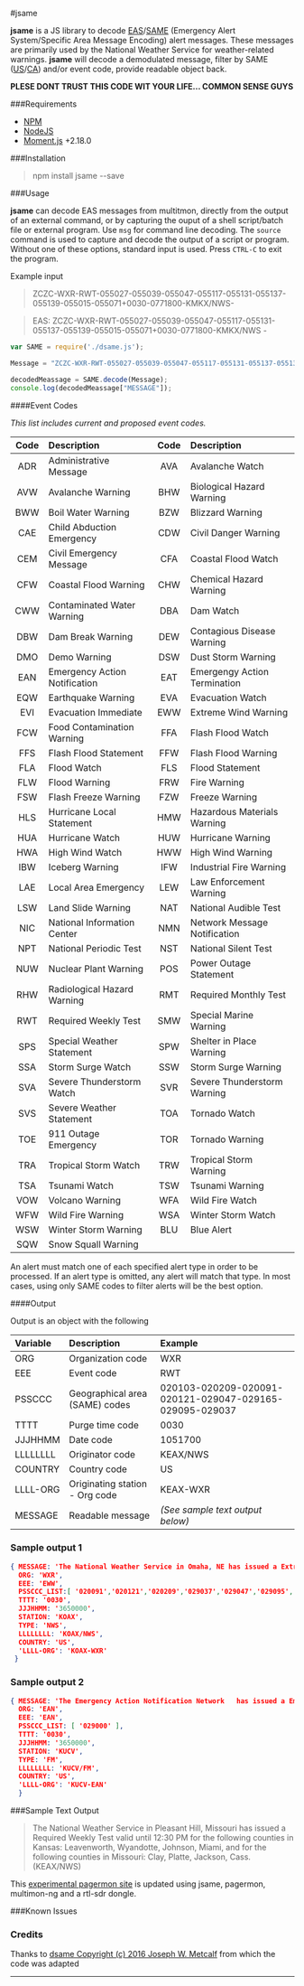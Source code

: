 #jsame

**jsame** is a JS library to decode [EAS](http://en.wikipedia.org/wiki/Emergency_Alert_System)/[SAME](http://en.wikipedia.org/wiki/Specific_Area_Message_Encoding) (Emergency Alert System/Specific Area Message Encoding) alert messages. These messages are primarily used by the National Weather Service for weather-related warnings. 
**jsame** will decode a demodulated message, filter by SAME ([US](http://www.nws.noaa.gov/nwr/coverage/county_coverage.html)/[CA](http://www.ec.gc.ca/meteo-weather/default.asp?lang=En&n=E5A4F19C-1)) and/or event code, provide readable object back.

**PLESE DONT TRUST THIS CODE WIT YOUR LIFE... COMMON SENSE GUYS**

###Requirements

* [NPM](https://www.npmjs.com/)
* [NodeJS](https://nodejs.org/en/)
* [Moment.js](https://momentjs.com/) +2.18.0


###Installation

>npm install jsame --save

###Usage

**jsame** can decode EAS messages from multitmon, directly from the output of an external command, or by capturing the ouput of a shell script/batch file or external program. Use `msg` for command line decoding. The `source` command is used to capture and decode the output of a script or program. Without one of these options, standard input is used. Press `CTRL-C` to exit the program.

Example input
>ZCZC-WXR-RWT-055027-055039-055047-055117-055131-055137-055139-055015-055071+0030-0771800-KMKX/NWS-


>EAS:  ZCZC-WXR-RWT-055027-055039-055047-055117-055131-055137-055139-055015-055071+0030-0771800-KMKX/NWS     -

```js
var SAME = require('./dsame.js'); 

Message = "ZCZC-WXR-RWT-055027-055039-055047-055117-055131-055137-055139-055015-055071+0030-0771800-KMKX/NWS-";

decodedMeassage = SAME.decode(Message);
console.log(decodedMeassage["MESSAGE"]);
```


####Event Codes

*This list includes current and proposed event codes.*

Code| Description                  |Code| Description
:--:|:-----------------------------|:--:|:-----------------------------
ADR | Administrative Message       |AVA | Avalanche Watch
AVW | Avalanche Warning            |BHW | Biological Hazard Warning
BWW | Boil Water Warning           |BZW | Blizzard Warning
CAE | Child Abduction Emergency    |CDW | Civil Danger Warning
CEM | Civil Emergency Message      |CFA | Coastal Flood Watch
CFW | Coastal Flood Warning        |CHW | Chemical Hazard Warning
CWW | Contaminated Water Warning   |DBA | Dam Watch
DBW | Dam Break Warning            |DEW | Contagious Disease Warning
DMO | Demo Warning                 |DSW | Dust Storm Warning
EAN | Emergency Action Notification|EAT | Emergengy Action Termination
EQW | Earthquake Warning           |EVA | Evacuation Watch
EVI | Evacuation Immediate         |EWW | Extreme Wind Warning
FCW | Food Contamination Warning   |FFA | Flash Flood Watch
FFS | Flash Flood Statement        |FFW | Flash Flood Warning
FLA | Flood Watch                  |FLS | Flood Statement
FLW | Flood Warning                |FRW | Fire Warning
FSW | Flash Freeze Warning         |FZW | Freeze Warning
HLS | Hurricane Local Statement    |HMW | Hazardous Materials Warning
HUA | Hurricane Watch              |HUW | Hurricane Warning
HWA | High Wind Watch              |HWW | High Wind Warning
IBW | Iceberg Warning              |IFW | Industrial Fire Warning
LAE | Local Area Emergency         |LEW | Law Enforcement Warning
LSW | Land Slide Warning           |NAT | National Audible Test
NIC | National Information Center  |NMN | Network Message Notification
NPT | National Periodic Test       |NST | National Silent Test
NUW | Nuclear Plant Warning        |POS | Power Outage Statement
RHW | Radiological Hazard Warning  |RMT | Required Monthly Test
RWT | Required Weekly Test         |SMW | Special Marine Warning
SPS | Special Weather Statement    |SPW | Shelter in Place Warning
SSA | Storm Surge Watch            |SSW | Storm Surge Warning
SVA | Severe Thunderstorm Watch    |SVR | Severe Thunderstorm Warning
SVS | Severe Weather Statement     |TOA | Tornado Watch
TOE | 911 Outage Emergency         |TOR | Tornado Warning
TRA | Tropical Storm Watch         |TRW | Tropical Storm Warning
TSA | Tsunami Watch                |TSW | Tsunami Warning
VOW | Volcano Warning              |WFA | Wild Fire Watch
WFW | Wild Fire Warning            |WSA | Winter Storm Watch
WSW | Winter Storm Warning         |BLU | Blue Alert
SQW | Snow Squall Warning          |    | 

An alert must match one of each specified alert type in order to be processed. If an alert type is omitted, any alert will match that type. In most cases, using only SAME codes to filter alerts will be the best option.


####Output 

Output is an object with the following

Variable      | Description                       | Example
:-------------|:----------------------------------|:------------------
 ORG          | Organization code                 | WXR
 EEE          | Event code                        | RWT
 PSSCCC       | Geographical area (SAME) codes    | 020103-020209-020091-020121-029047-029165-029095-029037
 TTTT         | Purge time code                   | 0030
 JJJHHMM      | Date code                         | 1051700
 LLLLLLLL     | Originator code                   | KEAX/NWS
 COUNTRY      | Country code                      | US
 LLLL-ORG     | Originating station - Org code    | KEAX-WXR
 MESSAGE      | Readable message                  | *(See sample text output below)*


### Sample output 1

```json
{ MESSAGE: 'The National Weather Service in Omaha, NE has issued a Extreme Wind Warning valid until 6:30 PM for the following counties in Kansas: Johnson, Miami, Wyandotte, and for the following counties in Missouri: Cass, Clay, Jackson, Platte, and for the following counties in Nebraska: Lancaster. (KOAX/NWS)',
  ORG: 'WXR',
  EEE: 'EWW',
  PSSCCC_LIST:[ '020091','020121','020209','029037','029047','029095','029165','031109' ],
  TTTT: '0030',
  JJJHHMM: '3650000',
  STATION: 'KOAX',
  TYPE: 'NWS',
  LLLLLLLL: 'KOAX/NWS',
  COUNTRY: 'US',
  'LLLL-ORG': 'KOAX-WXR' 
 }
```

### Sample output 2
```json
{ MESSAGE: 'The Emergency Action Notification Network   has issued a Emergency Action Notification valid until 6:30 PM for the following counties in Missouri: ALL. (KUCV/FM)',
  ORG: 'EAN',
  EEE: 'EAN',
  PSSCCC_LIST: [ '029000' ],
  TTTT: '0030',
  JJJHHMM: '3650000',
  STATION: 'KUCV',
  TYPE: 'FM',
  LLLLLLLL: 'KUCV/FM',
  COUNTRY: 'US',
  'LLLL-ORG': 'KUCV-EAN' 
  }

```

###Sample Text Output

>The National Weather Service in Pleasant Hill, Missouri has issued a Required Weekly Test valid until 12:30 PM for the following counties in Kansas: Leavenworth, Wyandotte, Johnson, Miami, and for the following counties in Missouri: Clay, Platte, Jackson, Cass. (KEAX/NWS)

This [experimental pagermon site](https://wx.maxwelldps.com/) is updated using jsame, pagermon, multimon-ng and a rtl-sdr dongle.

###Known Issues

### Credits
Thanks to [dsame Copyright (c) 2016 Joseph W. Metcalf](https://github.com/cuppa-joe/dsame) from which the code was adapted

---
